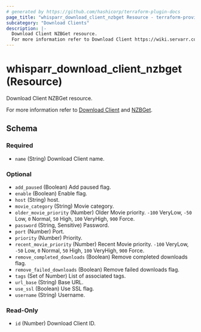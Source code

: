 ```yaml
---
# generated by https://github.com/hashicorp/terraform-plugin-docs
page_title: "whisparr_download_client_nzbget Resource - terraform-provider-whisparr"
subcategory: "Download Clients"
description: |-
  Download Client NZBGet resource.
  For more information refer to Download Client https://wiki.servarr.com/whisparr/settings#download-clients and NZBGet https://wiki.servarr.com/whisparr/supported#nzbget.
---
```


# whisparr_download_client_nzbget (Resource)

<!-- subcategory:Download Clients -->Download Client NZBGet resource.
For more information refer to [Download Client](https://wiki.servarr.com/whisparr/settings#download-clients) and [NZBGet](https://wiki.servarr.com/whisparr/supported#nzbget).



<!-- schema generated by tfplugindocs -->
## Schema

### Required

- `name` (String) Download Client name.

### Optional

- `add_paused` (Boolean) Add paused flag.
- `enable` (Boolean) Enable flag.
- `host` (String) host.
- `movie_category` (String) Movie category.
- `older_movie_priority` (Number) Older Movie priority. `-100` VeryLow, `-50` Low, `0` Normal, `50` High, `100` VeryHigh, `900` Force.
- `password` (String, Sensitive) Password.
- `port` (Number) Port.
- `priority` (Number) Priority.
- `recent_movie_priority` (Number) Recent Movie priority. `-100` VeryLow, `-50` Low, `0` Normal, `50` High, `100` VeryHigh, `900` Force.
- `remove_completed_downloads` (Boolean) Remove completed downloads flag.
- `remove_failed_downloads` (Boolean) Remove failed downloads flag.
- `tags` (Set of Number) List of associated tags.
- `url_base` (String) Base URL.
- `use_ssl` (Boolean) Use SSL flag.
- `username` (String) Username.

### Read-Only

- `id` (Number) Download Client ID.


